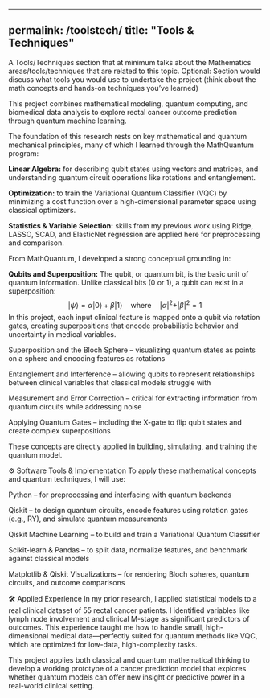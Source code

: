 
---
permalink: /toolstech/
title: "Tools & Techniques"
---

A Tools/Techniques section that at minimum talks about the Mathematics areas/tools/techniques that are related to this topic. Optional: Section would discuss what tools you would use to undertake the project (think about the math concepts and hands-on techniques you’ve learned)

This project combines mathematical modeling, quantum computing, and biomedical data analysis to explore rectal cancer outcome prediction through quantum machine learning.

The foundation of this research rests on key mathematical and quantum mechanical principles, many of which I learned through the MathQuantum program:

**Linear Algebra:** for describing qubit states using vectors and matrices, and understanding quantum circuit operations like rotations and entanglement.

**Optimization:** to train the Variational Quantum Classifier (VQC) by minimizing a cost function over a high-dimensional parameter space using classical optimizers.

**Statistics & Variable Selection:** skills from my previous work using Ridge, LASSO, SCAD, and ElasticNet regression are applied here for preprocessing and comparison.


From MathQuantum, I developed a strong conceptual grounding in:

**Qubits and Superposition:** 
The qubit, or quantum bit, is the basic unit of quantum information. Unlike classical bits (0 or 1), a qubit can exist in a superposition:
$$
|\psi\rangle = \alpha|0\rangle + \beta|1\rangle \quad \text{where} \quad |\alpha|^2 + |\beta|^2 = 1
$$
In this project, each input clinical feature is mapped onto a qubit via rotation gates, creating superpositions that encode probabilistic behavior and uncertainty in medical variables.

Superposition and the Bloch Sphere – visualizing quantum states as points on a sphere and encoding features as rotations

Entanglement and Interference – allowing qubits to represent relationships between clinical variables that classical models struggle with

Measurement and Error Correction – critical for extracting information from quantum circuits while addressing noise

Applying Quantum Gates – including the X-gate to flip qubit states and create complex superpositions

These concepts are directly applied in building, simulating, and training the quantum model.

⚙️ Software Tools & Implementation
To apply these mathematical concepts and quantum techniques, I will use:

Python – for preprocessing and interfacing with quantum backends

Qiskit – to design quantum circuits, encode features using rotation gates (e.g., RY), and simulate quantum measurements

Qiskit Machine Learning – to build and train a Variational Quantum Classifier

Scikit-learn & Pandas – to split data, normalize features, and benchmark against classical models

Matplotlib & Qiskit Visualizations – for rendering Bloch spheres, quantum circuits, and outcome comparisons

🛠️ Applied Experience
In my prior research, I applied statistical models to a real clinical dataset of 55 rectal cancer patients. I identified variables like lymph node involvement and clinical M-stage as significant predictors of outcomes. This experience taught me how to handle small, high-dimensional medical data—perfectly suited for quantum methods like VQC, which are optimized for low-data, high-complexity tasks.

This project applies both classical and quantum mathematical thinking to develop a working prototype of a cancer prediction model that explores whether quantum models can offer new insight or predictive power in a real-world clinical setting.
